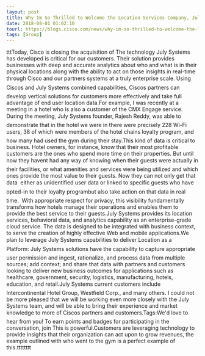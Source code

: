```yaml
---
layout: post
title: Why Im So Thrilled to Welcome the Location Services Company, July Systems, to Cisco
date: 2018-08-01 01:02:10
tourl: https://blogs.cisco.com/news/why-im-so-thrilled-to-welcome-the-location-services-company-july-systems-to-cisco
tags: [Group]
---
```

tttToday, Cisco is closing the acquisition of The technology July Systems has developed is critical for our customers. Their solution provides businesses with deep and accurate analytics about who and what is in their physical locations along with the ability to act on those insights in real-time through Cisco and our partners systems at a truly enterprise scale. Using Ciscos and July Systems combined capabilities, Ciscos partners can develop vertical solutions for customers more effectively and take full advantage of end user location data.For example, I was recently at a meeting in a hotel who is also a customer of the CMX Engage service. During the meeting, July Systems founder, Rajesh Reddy, was able to demonstrate that in the hotel we were in there were precisely 228 Wi-Fi users, 38 of which were members of the hotel chains loyalty program, and how many had used the gym during their stay.This kind of data is critical to business. Hotel owners, for instance, know that their most profitable customers are the ones who spend more time on their properties. But until now they havent had any way of knowing when their guests were actually in their facilities, or what amenities and services were being utilized and which ones provide the most value to their guests. Now they can not only get that data  either as unidentified user data or linked to specific guests who have opted-in to their loyalty programbut also take action on that data in real time.  With appropriate respect for privacy, this visibility fundamentally transforms how hotels manage their operations and enables them to provide the best service to their guests.July Systems provides its location services, behavioral data, and analytics capability as an enterprise-grade cloud service. The data is designed to be integrated with business context, to serve the creation of highly effective Web and mobile applications.We plan to leverage July Systems capabilities to deliver Location as a Platform: July Systems solutions have the capability to capture appropriate user permission and ingest, rationalize, and process data from multiple sources; add context; and share that data with partners and customers looking to deliver new business outcomes for applications such as healthcare, government, security, logistics, manufacturing, hotels, education, and retail.July Systems current customers include Intercontinental Hotel Group, Westfield Corp., and many others. I could not be more pleased that we will be working even more closely with the July Systems team, and will be able to bring their experience and market knowledge to more of Ciscos partners and customers.Tags:We'd love to hear from you! To earn points and badges for participating in the conversation, join This is powerful.Customers are leveraging technology to provide insights that their organization can act upon to grow revenues, the example outlined with who went to the gym is a perfect example of this.tttttttt